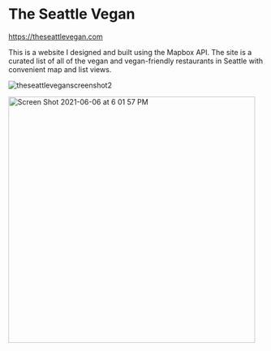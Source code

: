 # The Seattle Vegan

https://theseattlevegan.com

This is a website I designed and built using the Mapbox API. The site is a curated list of all of the vegan and vegan-friendly restaurants in Seattle with convenient map and list views.

![theseattleveganscreenshot2](https://user-images.githubusercontent.com/17466307/120946309-ddc41d00-c6f0-11eb-9aa6-2911d0164e22.png)

<img width="486" alt="Screen Shot 2021-06-06 at 6 01 57 PM" src="https://user-images.githubusercontent.com/17466307/120946431-562ade00-c6f1-11eb-9aea-b3e742ba17ad.png">
